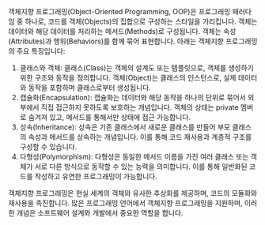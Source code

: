 객체지향 프로그래밍(Object-Oriented Programming, OOP)은 프로그래밍 패러다임 중 하나로, 코드를 객체(Objects)의 집합으로 구성하는 스타일을 가리킵니다. 객체는 데이터와 해당 데이터를 처리하는 메서드(Methods)로 구성됩니다. 객체는 속성(Attributes)과 행위(Behaviors)를 함께 묶어 표현합니다. 아래는 객체지향 프로그래밍의 주요 특징입니다:

1. 클래스와 객체: 클래스(Class)는 객체의 설계도 또는 템플릿으로, 객체를 생성하기 위한 구조와 동작을 정의합니다. 객체(Object)는 클래스의 인스턴스로, 실제 데이터와 동작을 포함하며 클래스로부터 생성됩니다.
2. 캡슐화(Encapsulation): 캡슐화는 데이터와 해당 동작을 하나의 단위로 묶어서 외부에서 직접 접근하지 못하도록 보호하는 개념입니다. 객체의 상태는 private 멤버로 숨겨져 있고, 메서드를 통해서만 상태에 접근 가능합니다.
3. 상속(Inheritance): 상속은 기존 클래스에서 새로운 클래스를 만들어 부모 클래스의 속성과 메서드를 상속하는 개념입니다. 이를 통해 코드 재사용과 계층적 구조를 구성할 수 있습니다.
4. 다형성(Polymorphism): 다형성은 동일한 메서드 이름을 가진 여러 클래스 또는 객체가 서로 다른 방식으로 동작할 수 있는 능력을 의미합니다. 이를 통해 일반화된 코드를 작성하고 유연한 프로그래밍이 가능합니다.

객체지향 프로그래밍은 현실 세계의 객체와 유사한 추상화를 제공하며, 코드의 모듈화와 재사용을 촉진합니다. 많은 프로그래밍 언어에서 객체지향 프로그래밍을 지원하며, 이러한 개념은 소프트웨어 설계와 개발에서 중요한 역할을 합니다.